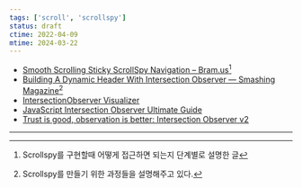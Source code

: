 ```yaml
---
tags: ['scroll', 'scrollspy']
status: draft
ctime: 2022-04-09
mtime: 2024-03-22
---
```


- [Smooth Scrolling Sticky ScrollSpy Navigation – Bram.us](https://www.bram.us/2020/01/10/smooth-scrolling-sticky-scrollspy-navigation/)[^1]
- [Building A Dynamic Header With Intersection Observer — Smashing Magazine](https://www.smashingmagazine.com/2021/07/dynamic-header-intersection-observer/)[^2]
- [IntersectionObserver Visualizer](https://codepen.io/michellebarker/pen/xxwLpRG)
- [JavaScript Intersection Observer Ultimate Guide](https://blog.webdevsimplified.com/2022-01/intersection-observer/)
- [Trust is good, observation is better: Intersection Observer v2](https://web.dev/intersectionobserver-v2/)

---

[^1]: Scrollspy를 구현할때 어떻게 접근하면 되는지 단계별로 설명한 글
[^2]: Scrollspy를 만들기 위한 과정들을 설명해주고 있다.